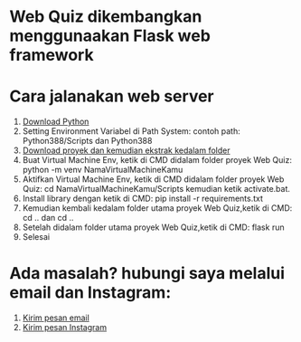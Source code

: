 # Web Quiz dikembangkan menggunaakan Flask web framework

# Cara jalanakan web server

1. [Download Python](https://python.org/downloads)
2. Setting Environment Variabel di Path System: contoh path: Python388/Scripts dan Python388
3. [Download proyek dan kemudian ekstrak kedalam folder](https://github.com/AnandaRauf/Web-Quiz/archive/refs/heads/main.zip)
4. Buat Virtual Machine Env, ketik di CMD didalam folder proyek Web Quiz: python -m venv NamaVirtualMachineKamu
5. Aktifkan Virtual Machine Env, ketik di CMD didalam folder proyek Web Quiz: cd NamaVirtualMachineKamu/Scripts kemudian ketik activate.bat.
6. Install library dengan ketik di CMD: pip install -r requirements.txt
7. Kemudian kembali kedalam folder utama proyek Web Quiz,ketik di CMD: cd .. dan cd ..
8. Setelah didalam folder utama proyek Web Quiz,ketik di CMD: flask run
9. Selesai

# Ada masalah? hubungi saya melalui email dan Instagram:
1. [Kirim pesan email](https://mailto:anandaraufm@gmail.com)
2. [Kirim pesan Instagram](https://instagram.com/anandaraufm00)

